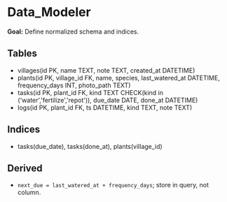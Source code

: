 # Data_Modeler
**Goal:** Define normalized schema and indices.

## Tables
- villages(id PK, name TEXT, note TEXT, created_at DATETIME)
- plants(id PK, village_id FK, name, species, last_watered_at DATETIME, frequency_days INT, photo_path TEXT)
- tasks(id PK, plant_id FK, kind TEXT CHECK(kind in ('water','fertilize','repot')), due_date DATE, done_at DATETIME)
- logs(id PK, plant_id FK, ts DATETIME, kind TEXT, note TEXT)

## Indices
- tasks(due_date), tasks(done_at), plants(village_id)

## Derived
- `next_due = last_watered_at + frequency_days`; store in query, not column.
